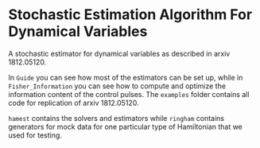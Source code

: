 # Stochastic Estimation Algorithm For Dynamical Variables

A stochastic estimator for dynamical variables as described in arxiv 1812.05120.

In `Guide` you can see how most of the estimators can be set up, while in `Fisher_Information` you can see how to compute and optimize the information content of the control pulses. The `examples` folder contains all code for replication of arxiv 1812.05120.

`hamest` contains the solvers and estimators while `ringham` contains generators for mock data for one particular type of Hamiltonian that we used for testing.
